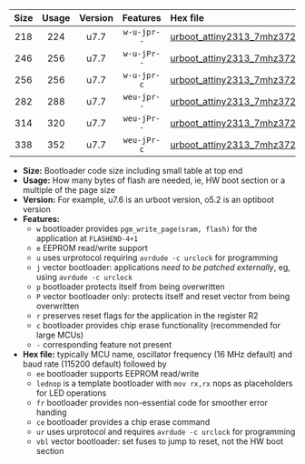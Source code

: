 |Size|Usage|Version|Features|Hex file|
|:-:|:-:|:-:|:-:|:--|
|218|224|u7.7|`w-u-jpr--`|[urboot_attiny2313_7mhz3728_57600bps_lednop_ur_vbl.hex](https://raw.githubusercontent.com/stefanrueger/urboot.hex/main/mcus/attiny2313/fcpu_7mhz3728/57600_bps/urboot_attiny2313_7mhz3728_57600bps_lednop_ur_vbl.hex)|
|246|256|u7.7|`w-u-jPr--`|[urboot_attiny2313_7mhz3728_57600bps_lednop_fr_ur_vbl.hex](https://raw.githubusercontent.com/stefanrueger/urboot.hex/main/mcus/attiny2313/fcpu_7mhz3728/57600_bps/urboot_attiny2313_7mhz3728_57600bps_lednop_fr_ur_vbl.hex)|
|256|256|u7.7|`w-u-jpr-c`|[urboot_attiny2313_7mhz3728_57600bps_lednop_fr_ce_ur_vbl.hex](https://raw.githubusercontent.com/stefanrueger/urboot.hex/main/mcus/attiny2313/fcpu_7mhz3728/57600_bps/urboot_attiny2313_7mhz3728_57600bps_lednop_fr_ce_ur_vbl.hex)|
|282|288|u7.7|`weu-jpr--`|[urboot_attiny2313_7mhz3728_57600bps_ee_lednop_ur_vbl.hex](https://raw.githubusercontent.com/stefanrueger/urboot.hex/main/mcus/attiny2313/fcpu_7mhz3728/57600_bps/urboot_attiny2313_7mhz3728_57600bps_ee_lednop_ur_vbl.hex)|
|314|320|u7.7|`weu-jPr--`|[urboot_attiny2313_7mhz3728_57600bps_ee_lednop_fr_ur_vbl.hex](https://raw.githubusercontent.com/stefanrueger/urboot.hex/main/mcus/attiny2313/fcpu_7mhz3728/57600_bps/urboot_attiny2313_7mhz3728_57600bps_ee_lednop_fr_ur_vbl.hex)|
|338|352|u7.7|`weu-jPr-c`|[urboot_attiny2313_7mhz3728_57600bps_ee_lednop_fr_ce_ur_vbl.hex](https://raw.githubusercontent.com/stefanrueger/urboot.hex/main/mcus/attiny2313/fcpu_7mhz3728/57600_bps/urboot_attiny2313_7mhz3728_57600bps_ee_lednop_fr_ce_ur_vbl.hex)|

- **Size:** Bootloader code size including small table at top end
- **Usage:** How many bytes of flash are needed, ie, HW boot section or a multiple of the page size
- **Version:** For example, u7.6 is an urboot version, o5.2 is an optiboot version
- **Features:**
  + `w` bootloader provides `pgm_write_page(sram, flash)` for the application at `FLASHEND-4+1`
  + `e` EEPROM read/write support
  + `u` uses urprotocol requiring `avrdude -c urclock` for programming
  + `j` vector bootloader: applications *need to be patched externally*, eg, using `avrdude -c urclock`
  + `p` bootloader protects itself from being overwritten
  + `P` vector bootloader only: protects itself and reset vector from being overwritten
  + `r` preserves reset flags for the application in the register R2
  + `c` bootloader provides chip erase functionality (recommended for large MCUs)
  + `-` corresponding feature not present
- **Hex file:** typically MCU name, oscillator frequency (16 MHz default) and baud rate (115200 default) followed by
  + `ee` bootloader supports EEPROM read/write
  + `lednop` is a template bootloader with `mov rx,rx` nops as placeholders for LED operations
  + `fr` bootloader provides non-essential code for smoother error handing
  + `ce` bootloader provides a chip erase command
  + `ur` uses urprotocol and requires `avrdude -c urclock` for programming
  + `vbl` vector bootloader: set fuses to jump to reset, not the HW boot section
